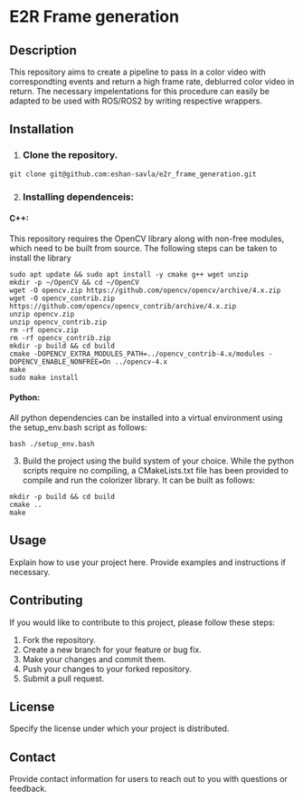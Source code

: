 # E2R Frame generation

## Description

This repository aims to create a pipeline to pass in a color video with correspondting events and return a high frame rate, deblurred color video in return. The necessary impelentations for this procedure can easily be adapted to be used with ROS/ROS2 by writing respective wrappers.

## Installation
1. ### Clone the repository.
```
git clone git@github.com:eshan-savla/e2r_frame_generation.git
```

2. ### Installing dependenceis:
#### C++:
This repository requires the OpenCV library along with non-free modules, which need to be built from source. The following steps can be taken to install the library
```
sudo apt update && sudo apt install -y cmake g++ wget unzip
mkdir -p ~/OpenCV && cd ~/OpenCV
wget -O opencv.zip https://github.com/opencv/opencv/archive/4.x.zip
wget -O opencv_contrib.zip https://github.com/opencv/opencv_contrib/archive/4.x.zip
unzip opencv.zip
unzip opencv_contrib.zip
rm -rf opencv.zip
rm -rf opencv_contrib.zip
mkdir -p build && cd build
cmake -DOPENCV_EXTRA_MODULES_PATH=../opencv_contrib-4.x/modules -DOPENCV_ENABLE_NONFREE=On ../opencv-4.x
make
sudo make install
```

#### Python:
All python dependencies can be installed into a virtual environment using the setup_env.bash script as follows:
```
bash ./setup_env.bash
```

3. Build the project using the build system of your choice.
While the python scripts require no compiling, a CMakeLists.txt file has been provided to compile and run the colorizer library. It can be built as follows:
```
mkdir -p build && cd build
cmake ..
make
```
## Usage

Explain how to use your project here. Provide examples and instructions if necessary.

## Contributing

If you would like to contribute to this project, please follow these steps:

1. Fork the repository.
2. Create a new branch for your feature or bug fix.
3. Make your changes and commit them.
4. Push your changes to your forked repository.
5. Submit a pull request.

## License

Specify the license under which your project is distributed.

## Contact

Provide contact information for users to reach out to you with questions or feedback.
